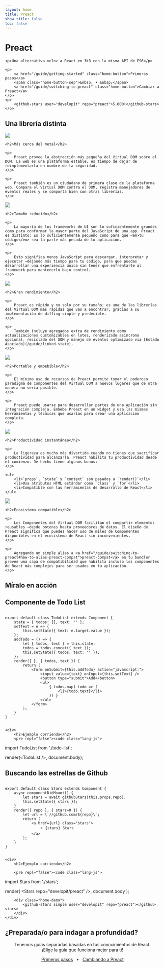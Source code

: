```yaml
---
layout: home
title: Preact
show_title: false
toc: false
---
```



<jumbotron>
    <h1>
        <logo height="1.5em" title="Preact" text>Preact</logo>
    </h1>

    <p>Una alternativa veloz a React en 3kB con la misma API de ES6</p>

    <p>
        <a href="/guide/getting-started" class="home-button">Primeros pasos</a>
        <span class="home-button-sep">&nbsp; • &nbsp;</span>
        <a href="/guide/switching-to-preact" class="home-button">Cambiar a Preact</a>
    </p>
    <p>
        <github-stars user="developit" repo="preact">5,000+</github-stars>
    </p>
</jumbotron>


<section class="home-top">
    <h1>Una librería distinta</h1>
</section>


<section class="home-section">
    <img src="/assets/home/metal.svg">

    <h2>Más cerca del metal</h2>

    <p>
        Preact provee la abstracción más pequeña del Virtual DOM sobre el DOM. La web es una plataforma estable, es tiempo de dejar de reimplementarla en nombre de la seguridad.
    </p>

    <p>
        Preact también es un ciudadano de primera clase de la plataforma web. Compara el Virtual DOM contra el DOM, registra manejadores de eventos reales y se comporta bien con otras librerías.
    </p>
</section>


<section class="home-section">
    <img src="/assets/home/size.svg">

    <h2>Tamaño reducido</h2>

    <p>
        La mayoría de los frameworks de UI son lo suficientemente grandes como para conformar la mayor parte del JavaScript de una app. Preact es distinto: Es lo suficientemente pequeño como para que <em>tu código</em> sea la parte más pesada de tu aplicación.
    </p>

    <p>
        Esto significa menos JavaScript para descargar, interpretar y ejecutar —dejando más tiempo para tu código, para que puedas desarrollar una experiencia única sin tener que enfrentarte al framework para mantenerlo bajo control.
    </p>
</section>


<section class="home-section">
    <img src="/assets/home/performance.svg">

    <h2>Gran rendimiento</h2>

    <p>
        Preact es rápido y no solo por su tamaño; es una de las librerías del Virtual DOM más rápidas que vas a encontrar, gracias a su implementación de diffing simple y predecible.
    </p>

    <p>
        También incluye agregados extra de rendimiento como actualizaciones customizables en lotes, renderizado asíncrono opcional, reciclado del DOM y manejo de eventos optimizado via [Estado Asociado](/guide/linked-state).
    </p>
</section>


<section class="home-section">
    <img src="/assets/home/portable.svg">

    <h2>Portable y embebible</h2>

    <p>
        El mínimo uso de recursos de Preact permite tomar el poderoso paradigma de Componentes del Virtual DOM a nuevos lugares que de otra manera no sería posible.
    </p>

    <p>
        Preact puede usarse para desarrollar partes de una aplicación sin integración compleja. Embebe Preact en un widget y usa las mismas herramientas y técnicas que usarías para crear una aplicación completa.
    </p>
</section>


<section class="home-section">
    <img src="/assets/home/productive.svg">

    <h2>Productividad instantánea</h2>

    <p>
        La ligereza es mucho más divertida cuando no tienes que sacrificar productividad para alcanzarla. Preact habilita tu productividad desde el comienzo. De hecho tiene algunos bonus:
    </p>

    <ul>
        <li>`props`, `state` y `context` son pasados a `render()`</li>
        <li>Usa atributos HTML estándar como `class` y `for`</li>
        <li>Compatible con las herramientas de desarrollo de React</li>
    </ul>
</section>


<section class="home-section">
    <img src="/assets/home/compatible.svg">

    <h2>Ecosistema compatible</h2>

    <p>
        Los Componentes del Virtual DOM facilitan el compartir elementos reusables —desde botones hasta proveedores de datos. El diseño de Preact significa que puedes hacer uso de miles de Componentes disponibles en el ecosistema de React sin inconvenientes.
    </p>

    <p>
        Agregando un simple alias a <a href="/guide/switching-to-preact#how-to-alias-preact-compat">preact-compat</a> en tu bundler provee una capa de compatibilidad que habilita incluso los componentes de React más complejos para ser usados en tu aplicación.
    </p>
</section>


<section class="home-top">
    <h1>Míralo en acción</h1>
</section>


<section class="home-split">
    <div>
        <h2>Componente de Todo List</h2>
        <pre><code class="lang-js">
export default class TodoList extends Component {
    state = { todos: [], text: '' };
    setText = e =&gt; {
        this.setState({ text: e.target.value });
    };
    addTodo = () =&gt; {
        let { todos, text } = this.state;
        todos = todos.concat({ text });
        this.setState({ todos, text: '' });
    };
    render({ }, { todos, text }) {
        return (
            &lt;form onSubmit={this.addTodo} action="javascript:"&gt;
                &lt;input value={text} onInput={this.setText} /&gt;
                &lt;button type="submit"&gt;Add&lt;/button&gt;
                &lt;ul&gt;
                    { todos.map( todo =&gt; (
                        &lt;li&gt;{todo.text}&lt;/li&gt;
                    )) }
                &lt;/ul&gt;
            &lt;/form&gt;
        );
    }
}
        </code></pre>
    </div>

    <div>
        <h2>Ejemplo corriendo</h2>
        <pre repl="false"><code class="lang-js">
import TodoList from './todo-list';

render(&lt;TodoList /&gt;, document.body);
        </code></pre>
        <div class="home-demo">
            <todo-list></todo-list>
        </div>
    </div>
</section>


<section class="home-split">
    <div>
        <h2>Buscando las estrellas de Github</h2>
        <pre><code class="lang-js">
export default class Stars extends Component {
    async componentDidMount() {
        let stars = await githubStars(this.props.repo);
        this.setState({ stars });
    }
    render({ repo }, { stars=0 }) {
        let url = \`//github.com/${repo}\`;
        return (
            &lt;a href={url} class="stars"&gt;
                ⭐️ {stars} Stars
            &lt;/a&gt;
        );
    }
}
        </code></pre>
    </div>

    <div>
        <h2>Ejemplo corriendo</h2>

        <pre repl="false"><code class="lang-js">
import Stars from './stars';

render(
    &lt;Stars repo="developit/preact" /&gt;,
    document.body
);
        </code></pre>

        <div class="home-demo">
            <github-stars simple user="developit" repo="preact"></github-stars>
        </div>
    </div>
</section>


<section class="home-top">
    <h1>¿Preparada/o para indagar a profundidad?</h1>
</section>


<section style="text-align:center;">
    <p>
        Tenemos guías separadas basadas en tus conocimientos de React.
        <br>
        ¡Elige la guía que funciona mejor para ti!
    </p>
    <p>
        <a href="/guide/getting-started" class="home-button">Primeros pasos</a>
        <span class="home-button-sep">&nbsp; • &nbsp;</span>
        <a href="/guide/switching-to-preact" class="home-button">Cambiando a Preact</a>
    </p>
</section>
